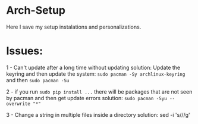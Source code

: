 # Arch-Setup
Here I save my setup instalations and personalizations.

# Issues:
1 - Can't update after a long time without updating
solution: Update the keyring and then update the system: `sudo pacman -Sy archlinux-keyring` and then `sudo pacman -Su`

2 - if you run `sudo pip install ...` there will be packages that are not seen by pacman and then get update errors
solution: `sudo pacman -Syu --overwrite "*"`

3 - Change a string in multiple files inside a directory
solution: sed -i 's/<old-string>/<new-string>/g'
